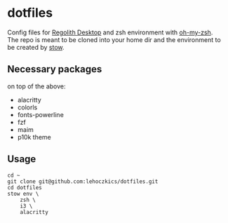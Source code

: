 # dotfiles
Config files for [Regolith Desktop](https://regolith-linux.org/) and zsh environment with [oh-my-zsh](https://ohmyz.sh/).<br>
The repo is meant to be cloned into your home dir and the environment to be created by [stow](https://www.gnu.org/software/stow/).<br>
## Necessary packages 
on top of the above:<br>
- alacritty
- colorls
- fonts-powerline
- fzf
- maim
- p10k theme

## Usage
```
cd ~
git clone git@github.com:lehoczkics/dotfiles.git
cd dotfiles
stow env \
	zsh \
	i3 \
	alacritty
```

